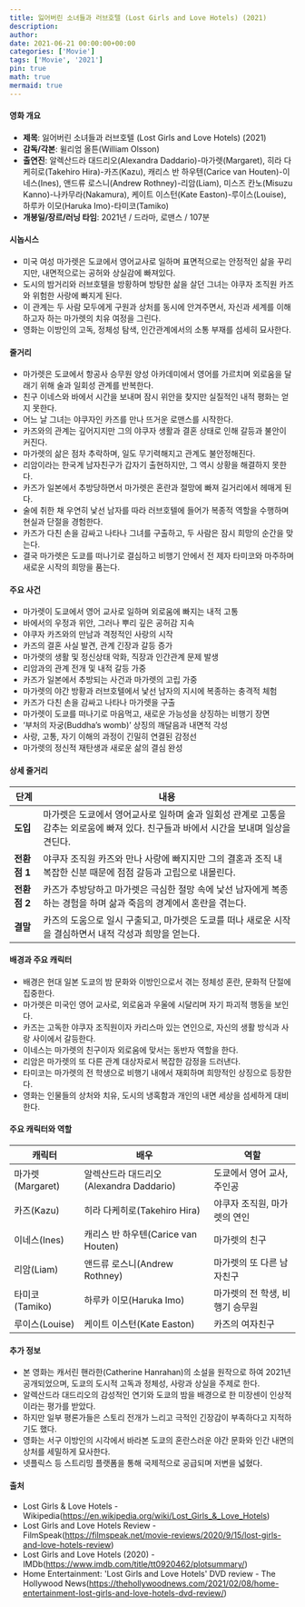 ```yaml
---
title: 잃어버린 소녀들과 러브호텔 (Lost Girls and Love Hotels) (2021)
description: 
author: 
date: 2021-06-21 00:00:00+00:00
categories: ['Movie']
tags: ['Movie', '2021']
pin: true
math: true
mermaid: true
---
```

#### 영화 개요

- **제목**: 잃어버린 소녀들과 러브호텔 (Lost Girls and Love Hotels) (2021)  
- **감독/각본**: 윌리엄 올튼(William Olsson)  
- **출연진**: 알렉산드라 대드리오(Alexandra Daddario)-마가렛(Margaret), 히라 다케히로(Takehiro Hira)-카즈(Kazu), 캐리스 반 하우텐(Carice van Houten)-이네스(Ines), 앤드류 로스니(Andrew Rothney)-리암(Liam), 미스즈 칸노(Misuzu Kanno)-나카무라(Nakamura), 케이트 이스턴(Kate Easton)-루이스(Louise), 하루카 이모(Haruka Imo)-타미코(Tamiko)  
- **개봉일/장르/러닝 타임**: 2021년 / 드라마, 로맨스 / 107분  

#### 시놉시스

- 미국 여성 마가렛은 도쿄에서 영어교사로 일하며 표면적으로는 안정적인 삶을 꾸리지만, 내면적으로는 공허와 상실감에 빠져있다.  
- 도시의 밤거리와 러브호텔을 방황하며 방탕한 삶을 살던 그녀는 야쿠자 조직원 카즈와 위험한 사랑에 빠지게 된다.  
- 이 관계는 두 사람 모두에게 구원과 상처를 동시에 안겨주면서, 자신과 세계를 이해하고자 하는 마가렛의 치유 여정을 그린다.  
- 영화는 이방인의 고독, 정체성 탐색, 인간관계에서의 소통 부재를 섬세히 묘사한다.  

#### 줄거리

- 마가렛은 도쿄에서 항공사 승무원 양성 아카데미에서 영어를 가르치며 외로움을 달래기 위해 술과 일회성 관계를 반복한다.  
- 친구 이네스와 바에서 시간을 보내며 잠시 위안을 찾지만 실질적인 내적 평화는 얻지 못한다.  
- 어느 날 그녀는 야쿠자인 카즈를 만나 뜨거운 로맨스를 시작한다.  
- 카즈와의 관계는 깊어지지만 그의 야쿠자 생활과 결혼 상태로 인해 갈등과 불안이 커진다.  
- 마가렛의 삶은 점차 추락하며, 일도 무기력해지고 관계도 불안정해진다.  
- 리암이라는 한국계 남자친구가 갑자기 출현하지만, 그 역시 상황을 해결하지 못한다.  
- 카즈가 일본에서 추방당하면서 마가렛은 혼란과 절망에 빠져 길거리에서 헤매게 된다.  
- 술에 취한 채 우연히 낯선 남자를 따라 러브호텔에 들어가 복종적 역할을 수행하며 현실과 단절을 경험한다.  
- 카즈가 다친 손을 감싸고 나타나 그녀를 구출하고, 두 사람은 잠시 희망의 순간을 맞는다.  
- 결국 마가렛은 도쿄를 떠나기로 결심하고 비행기 안에서 전 제자 타미코와 마주하며 새로운 시작의 희망을 품는다.  

#### 주요 사건

- 마가렛이 도쿄에서 영어 교사로 일하며 외로움에 빠지는 내적 고통  
- 바에서의 우정과 위안, 그러나 뿌리 깊은 공허감 지속  
- 야쿠자 카즈와의 만남과 격정적인 사랑의 시작  
- 카즈의 결혼 사실 발견, 관계 긴장과 갈등 증가  
- 마가렛의 생활 및 정신상태 악화, 직장과 인간관계 문제 발생  
- 리암과의 관계 전개 및 내적 갈등 가중  
- 카즈가 일본에서 추방되는 사건과 마가렛의 고립 가중  
- 마가렛의 야간 방황과 러브호텔에서 낯선 남자의 지시에 복종하는 충격적 체험  
- 카즈가 다친 손을 감싸고 나타나 마가렛을 구출  
- 마가렛이 도쿄를 떠나기로 마음먹고, 새로운 가능성을 상징하는 비행기 장면  
- ‘부처의 자궁(Buddha’s womb)’ 상징의 깨달음과 내면적 각성  
- 사랑, 고통, 자기 이해의 과정이 긴밀히 연결된 감정선  
- 마가렛의 정신적 재탄생과 새로운 삶의 결심 완성  

#### 상세 줄거리

| **단계** | **내용** |
|----------|----------|
| **도입** | 마가렛은 도쿄에서 영어교사로 일하며 술과 일회성 관계로 고통을 감추는 외로움에 빠져 있다. 친구들과 바에서 시간을 보내며 일상을 견딘다. |
| **전환점 1** | 야쿠자 조직원 카즈와 만나 사랑에 빠지지만 그의 결혼과 조직 내 복잡한 신분 때문에 점점 갈등과 고립으로 내몰린다. |
| **전환점 2** | 카즈가 추방당하고 마가렛은 극심한 절망 속에 낯선 남자에게 복종하는 경험을 하며 삶과 죽음의 경계에서 혼란을 겪는다. |
| **결말** | 카즈의 도움으로 일시 구출되고, 마가렛은 도쿄를 떠나 새로운 시작을 결심하면서 내적 각성과 희망을 얻는다. |

#### 배경과 주요 캐릭터

- 배경은 현대 일본 도쿄의 밤 문화와 이방인으로서 겪는 정체성 혼란, 문화적 단절에 집중한다.  
- 마가렛은 미국인 영어 교사로, 외로움과 우울에 시달리며 자기 파괴적 행동을 보인다.  
- 카즈는 고독한 야쿠자 조직원이자 카리스마 있는 연인으로, 자신의 생활 방식과 사랑 사이에서 갈등한다.  
- 이네스는 마가렛의 친구이자 외로움에 맞서는 동반자 역할을 한다.  
- 리암은 마가렛의 또 다른 관계 대상자로서 복잡한 감정을 드러낸다.  
- 타미코는 마가렛의 전 학생으로 비행기 내에서 재회하며 희망적인 상징으로 등장한다.  
- 영화는 인물들의 상처와 치유, 도시의 냉혹함과 개인의 내면 세상을 섬세하게 대비한다.  

#### 주요 캐릭터와 역할

| **캐릭터**  | **배우**              | **역할**                     |
|-------------|-----------------------|------------------------------|
| 마가렛(Margaret) | 알렉산드라 대드리오(Alexandra Daddario) | 도쿄에서 영어 교사, 주인공            |
| 카즈(Kazu)      | 히라 다케히로(Takehiro Hira)           | 야쿠자 조직원, 마가렛의 연인          |
| 이네스(Ines)    | 캐리스 반 하우텐(Carice van Houten)   | 마가렛의 친구                     |
| 리암(Liam)      | 앤드류 로스니(Andrew Rothney)          | 마가렛의 또 다른 남자친구            |
| 타미코(Tamiko)  | 하루카 이모(Haruka Imo)                 | 마가렛의 전 학생, 비행기 승무원        |
| 루이스(Louise)  | 케이트 이스턴(Kate Easton)              | 카즈의 여자친구                    |

#### 추가 정보

- 본 영화는 캐서린 핸라한(Catherine Hanrahan)의 소설을 원작으로 하여 2021년 공개되었으며, 도쿄의 도시적 고독과 정체성, 사랑과 상실을 주제로 한다.  
- 알렉산드라 대드리오의 감성적인 연기와 도쿄의 밤을 배경으로 한 미장센이 인상적이라는 평가를 받았다.  
- 하지만 일부 평론가들은 스토리 전개가 느리고 극적인 긴장감이 부족하다고 지적하기도 했다.  
- 영화는 서구 이방인의 시각에서 바라본 도쿄의 혼란스러운 야간 문화와 인간 내면의 상처를 세밀하게 묘사한다.  
- 넷플릭스 등 스트리밍 플랫폼을 통해 국제적으로 공급되며 저변을 넓혔다.  

#### 출처

- Lost Girls & Love Hotels - Wikipedia(https://en.wikipedia.org/wiki/Lost_Girls_&_Love_Hotels)  
- Lost Girls and Love Hotels Review - FilmSpeak(https://filmspeak.net/movie-reviews/2020/9/15/lost-girls-and-love-hotels-review)  
- Lost Girls and Love Hotels (2020) - IMDb(https://www.imdb.com/title/tt0920462/plotsummary/)  
- Home Entertainment: 'Lost Girls and Love Hotels' DVD review - The Hollywood News(https://thehollywoodnews.com/2021/02/08/home-entertainment-lost-girls-and-love-hotels-dvd-review/)
